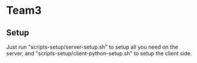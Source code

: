# Team3

## Setup

Just run "scripts-setup/server-setup.sh" to setup all you need on the server, and "scripts-setup/client-python-setup.sh" to setup the client side.
